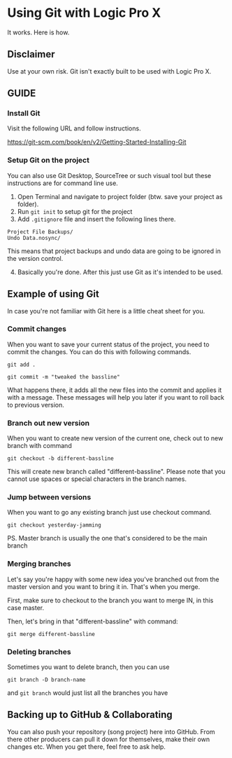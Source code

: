 # Using Git with Logic Pro X

It works. Here is how.

## Disclaimer

Use at your own risk. Git isn't exactly built to be used with Logic Pro X.

## GUIDE

### Install Git

Visit the following URL and follow instructions.

https://git-scm.com/book/en/v2/Getting-Started-Installing-Git

### Setup Git on the project

You can also use Git Desktop, SourceTree or such visual tool but these instructions are for command line use.

1. Open Terminal and navigate to project folder (btw. save your project as folder).
2. Run `git init` to setup git for the project
3. Add `.gitignore` file and insert the following lines there.

```
Project File Backups/
Undo Data.nosync/
```

This means that project backups and undo data are going to be ignored in the version control.

4. Basically you're done. After this just use Git as it's intended to be used.

## Example of using Git

In case you're not familiar with Git here is a little cheat sheet for you.

### Commit changes

When you want to save your current status of the project, you need to commit the changes. You can do this with following commands.

```git add .```

```git commit -m "tweaked the bassline"```

What happens there, it adds all the new files into the commit and applies it with a message. These messages will help you later if you want to roll back to previous version.

### Branch out new version

When you want to create new version of the current one, check out to new branch with command

```git checkout -b different-bassline```

This will create new branch called "different-bassline". Please note that you cannot use spaces or special characters in the branch names.

### Jump between versions

When you want to go any existing branch just use checkout command.

```git checkout yesterday-jamming```

PS. Master branch is usually the one that's considered to be the main branch

### Merging branches

Let's say you're happy with some new idea you've branched out from the master version and you want to bring it in. That's when you merge.

First, make sure to checkout to the branch you want to merge IN, in this case master.

Then, let's bring in that "different-bassline" with command:

```git merge different-bassline```

### Deleting branches

Sometimes you want to delete branch, then you can use

```git branch -D branch-name```

and `git branch` would just list all the branches you have

## Backing up to GitHub & Collaborating

You can also push your repository (song project) here into GitHub. From there other producers can pull it down for themselves, make their own changes etc. When you get there, feel free to ask help.


